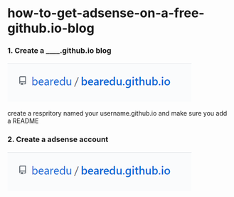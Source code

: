 # how-to-get-adsense-on-a-free-github.io-blog
<h3>1. Create a ____.github.io blog</h3>
<img src="f0bf98a3-afc6-4c52-a63e-969071344df3.png" alt="picture">
<p>create a respritory named your username.github.io and make sure you add a README</p>
<h3>2. Create a adsense account</h3>
<img src="f0bf98a3-afc6-4c52-a63e-969071344df3.png" alt="picture">


